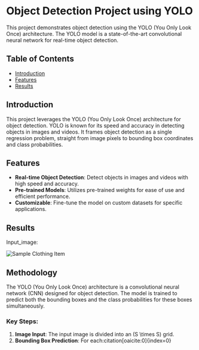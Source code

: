 # Object Detection Project using YOLO

This project demonstrates object detection using the YOLO (You Only Look Once) architecture. The YOLO model is a state-of-the-art convolutional neural network for real-time object detection.

## Table of Contents
- [Introduction](#introduction)
- [Features](#features)
- [Results](#results)

## Introduction

This project leverages the YOLO (You Only Look Once) architecture for object detection. YOLO is known for its speed and accuracy in detecting objects in images and videos. It frames object detection as a single regression problem, straight from image pixels to bounding box coordinates and class probabilities.

## Features

- **Real-time Object Detection**: Detect objects in images and videos with high speed and accuracy.
- **Pre-trained Models**: Utilizes pre-trained weights for ease of use and efficient performance.
- **Customizable**: Fine-tune the model on custom datasets for specific applications.

## Results
Input_image:

![Sample Clothing Item](images/example.jpg)



## Methodology

The YOLO (You Only Look Once) architecture is a convolutional neural network (CNN) designed for object detection. The model is trained to predict both the bounding boxes and the class probabilities for these boxes simultaneously.

### Key Steps:

1. **Image Input**: The input image is divided into an \(S \times S\) grid.
2. **Bounding Box Prediction**: For each &#8203;:citation[oaicite:0]{index=0}&#8203;

